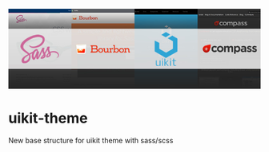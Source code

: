 [![Powered By](https://raw.githubusercontent.com/miladmeidanshahi/uikit-theme/master/dist/baner.jpg)](https://pysocial.com)

# uikit-theme
New base structure for uikit theme with sass/scss
